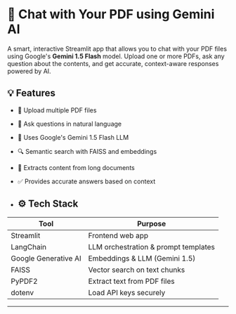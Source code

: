 # 📄 Chat with Your PDF using Gemini AI

A smart, interactive Streamlit app that allows you to chat with your PDF files using Google's **Gemini 1.5 Flash** model. Upload one or more PDFs, ask any question about the contents, and get accurate, context-aware responses powered by AI.

## 💡 Features

- 📂 Upload multiple PDF files
- 🤖 Ask questions in natural language
- 🧠 Uses Google's Gemini 1.5 Flash LLM
- 🔍 Semantic search with FAISS and embeddings
- 🧾 Extracts content from long documents
- ✅ Provides accurate answers based on context

- ## ⚙️ Tech Stack

| Tool               | Purpose                                 |
|--------------------|-----------------------------------------|
| Streamlit          | Frontend web app                        |
| LangChain          | LLM orchestration & prompt templates    |
| Google Generative AI | Embeddings & LLM (Gemini 1.5)         |
| FAISS              | Vector search on text chunks            |
| PyPDF2             | Extract text from PDF files             |
| dotenv             | Load API keys securely                  |

---
